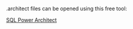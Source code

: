 .architect files can be opened using this free tool:

[SQL Power Architect](http://www.sqlpower.ca/page/architect_download_os)